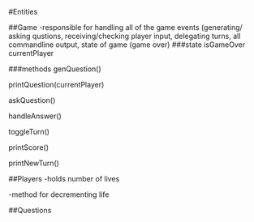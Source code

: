 #Entities

##Game
-responsible for handling all of the game events (generating/ asking qustions, receiving/checking player input, delegating turns, all commandline output, state of game (game over)
  ###state
  isGameOver
  currentPlayer

  ###methods
  genQuestion()

  printQuestion(currentPlayer)

  askQuestion()

  handleAnswer()

  toggleTurn()

  printScore()

  printNewTurn()  
  

##Players
-holds number of lives

-method for decrementing life

##Questions